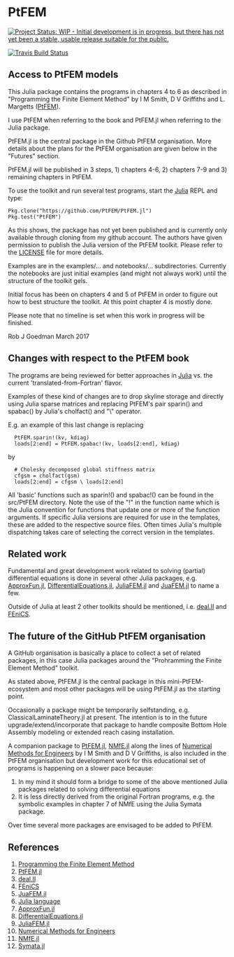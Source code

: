 # PtFEM


[![Project Status: WIP - Initial development is in progress, but there has not yet been a stable, usable release suitable for the public.](http://www.repostatus.org/badges/latest/wip.svg)](http://www.repostatus.org/#wip)

[![Travis Build Status](https://travis-ci.org/PtFEM/PtFEM.jl.svg?branch=master)](https://travis-ci.org/PtFEM/PtFEM.jl)


## Access to PtFEM models

This Julia package contains the programs in chapters 4 to 6 as described in "Programming the Finite Element Method" by I M Smith, D V Griffiths and L. Margetts ([PtFEM]( http://www.wiley.com/WileyCDA/WileyTitle/productCd-1119973341.html )).

I use PtFEM when referring to the book and PtFEM.jl when referring to the Julia package.

PtFEM.jl is the central package in the Github PtFEM organisation. More details about the plans for the PtFEM organisation are given below in the "Futures" section.

PtFEM.jl will be published in 3 steps, 1) chapters 4-6, 2) chapters 7-9 and 3) remaining chapters in PtFEM.

To use the toolkit and run several test programs, start the [Julia](http://julialang.org) REPL and type:

```
Pkg.clone("https://github.com/PtFEM/PtFEM.jl")
Pkg.test("PtFEM")
```

As this shows, the package has not yet been published and is currently only available through cloning from my github account. The authors have given permission to publish the Julia version of the PtFEM toolkit. Please refer to the [LICENSE](https://github.com/goedman/PtFEM.jl/blob/master/LICENSE.md) file for more details.

Examples are in the examples/... and notebooks/... subdirectories. Currently the notebooks are just initial examples (and might not always work) until the structure of the toolkit gels.

Initial focus has been on chapters 4 and 5 of PtFEM in order to figure out how to best structure the toolkit. At this point chapter 4 is mostly done.

Please note that no timeline is set when this work in progress will be finished.

Rob J Goedman
March 2017

## Changes with respect to the PtFEM book

The programs are being reviewed for better approaches in [Julia](http://julialang.org) vs. the current 'translated-from-Fortran' flavor. 

Examples of these kind of changes are to drop skyline storage and directly using Julia sparse matrices and replacing PtFEM's pair sparin() and spabac() by Julia's cholfact() and "\\" operator.

E.g. an example of this last change is replacing

```
  PtFEM.sparin!(kv, kdiag)
  loads[2:end] = PtFEM.spabac!(kv, loads[2:end], kdiag)
```

by

```
  # Cholesky decomposed global stiffness matrix
  cfgsm = cholfact(gsm)
  loads[2:end] = cfgsm \ loads[2:end]
```

All 'basic' functions such as sparin!() and spabac!() can be found in the src/PtFEM directory. Note the use of the "!" in the function name which is the Julia convention for functions that update one or more of the function arguments. If specific Julia versions are required for use in the templates, these are added to the respective source files. Often times Julia's multiple dispatching takes care of selecting the correct version in the templates.

## Related work

Fundamental and great development work related to solving (partial) differential equations is done in several other Julia packages, e.g. [ApproxFun.jl](https://github.com/JuliaApproximation/ApproxFun.jl), [DifferentialEquations.jl](https://github.com/JuliaDiffEq/DifferentialEquations.jl), [JuliaFEM.jl](http://www.juliafem.org) and  [JuaFEM.jl](https://github.com/KristofferC/JuAFEM.jl) to name a few.

Outside of Julia at least 2 other toolkits should be mentioned, i.e.  [deal.II](http://dealii.org) and [FEniCS](https://fenicsproject.org).

## The future of the GitHub PtFEM organisation

A GitHub organisation is basically a place to collect a set of related packages, in this case Julia packages around the "Prohramming the Finite Element Method" toolkit.

As stated above, PtFEM.jl is the central package in this mini-PtFEM-ecosystem and most other packages will be using PtFEM.jl as the starting point. 

Occasionally a package might be temporarily selfstanding, e.g. ClassicalLaminateTheory.jl at present. The intention is to in the future upgrade/extend/incorporate that package to handle composite Bottom Hole Assembly modeling or extended reach casing installation.

A companion package to [PtFEM.jl](https://github.com/goedman/PtFEM.jl), [NMfE.jl](https://github.com/goedman/NMfE.jl) along the lines of [Numerical Methods for Engineers](https://www.crcpress.com/Numerical-Methods-for-Engineers-Second-Edition/Griffiths-Smith/p/book/9781584884019) by I M Smith and D V Griffiths, is also included in the PtFEM organisation but development work for this educational set of programs is happening on a slower pace because:
1. In my mind it should form a bridge to some of the above mentioned Julia packages related to solving differential equations
2. It is less directly derived from the original Fortran programs, e.g. the symbolic examples in chapter 7 of NMfE using the Julia Symata package.

Over time several more packages are envisaged to be added to PtFEM.

## References

1. [Programming the Finite Element Method](http://www.wiley.com/WileyCDA/WileyTitle/productCd-1119973341.html)
1. [PtFEM.jl](https://github.com/goedman/PtFEM.jl)
1. [deal.II](http://dealii.org)
1. [FEniCS](https://fenicsproject.org)
1. [JuaFEM.jl](https://github.com/KristofferC/JuAFEM.jl)
1. [Julia language](http://julialang.org)
1. [ApproxFun.jl](https://github.com/JuliaApproximation/ApproxFun.jl)
1. [DifferentialEquations.jl](https://github.com/JuliaDiffEq/DifferentialEquations.jl)
1. [JuliaFEM.jl](http://www.juliafem.org)
1. [Numerical Methods for Engineers](https://www.crcpress.com/Numerical-Methods-for-Engineers-Second-Edition/Griffiths-Smith/p/book/9781584884019)
1. [NMfE.jl](https://github.com/goedman/NMfE.jl)
1. [Symata.jl](https://github.com/jlapeyre/Symata.jl)